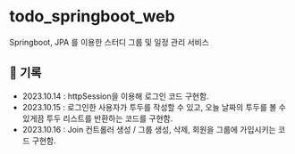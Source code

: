 # todo_springboot_web
Springboot, JPA 를 이용한 스터디 그룹 및 일정 관리 서비스


## 📌 기록
- 2023.10.14 : httpSession을 이용해 로그인 코드 구현함.
- 2023.10.15 : 로그인한 사용자가 투두를 작성할 수 있고, 오늘 날짜의 투두를 볼 수 있게끔 투두 리스트를 반환하는 코드를 구현함.
- 2023.10.16 : Join 컨트롤러 생성 / 그룹 생성, 삭제, 회원을 그룹에 가입시키는 코드 구현함.
